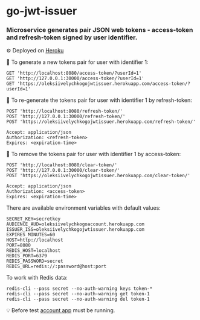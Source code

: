 # go-jwt-issuer

### Microservice generates pair JSON web tokens - access-token and refresh-token signed by user identifier.

⚙️ Deployed on <a href="https://oleksiivelychkogojwtissuer.herokuapp.com/access-token/?userId=1">Heroku</a>

📌 To generate a new tokens pair for user with identifier 1:
```
GET 'http://localhost:8080/access-token/?userId=1'
GET 'http://127.0.0.1:30000/access-token/?userId=1'
GET 'https://oleksiivelychkogojwtissuer.herokuapp.com/access-token/?userId=1'
```

📌 To re-generate the tokens pair for user with identifier 1 by refresh-token:
```
POST 'http://localhost:8080/refresh-token/'
POST 'http://127.0.0.1:30000/refresh-token/'
POST 'https://oleksiivelychkogojwtissuer.herokuapp.com/refresh-token/'

Accept: application/json
Authorization: <refresh-token>
Expires: <expiration-time>
```

📌 To remove the tokens pair for user with identifier 1 by access-token:
```
POST 'http://localhost:8080/clear-token/'
POST 'http://127.0.0.1:30000/clear-token/'
POST 'https://oleksiivelychkogojwtissuer.herokuapp.com/clear-token/'

Accept: application/json
Authorization: <access-token>
Expires: <expiration-time>
```

There are available environment variables with default values:
```
SECRET_KEY=secretkey
AUDIENCE_AUD=oleksiivelychkogoaccount.herokuapp.com
ISSUER_ISS=oleksiivelychkogojwtissuer.herokuapp.com
EXPIRES_MINUTES=60
HOST=http://localhost
PORT=8080
REDIS_HOST=localhost
REDIS_PORT=6379
REDIS_PASSWORD=secret
REDIS_URL=redis://:password@host:port
```

To work with Redis data:
```
redis-cli --pass secret --no-auth-warning keys token-*
redis-cli --pass secret --no-auth-warning get token-1
redis-cli --pass secret --no-auth-warning del token-1
```

💡 Before test <a href="https://github.com/oleksiivelychko/go-account">account app</a> must be running.
